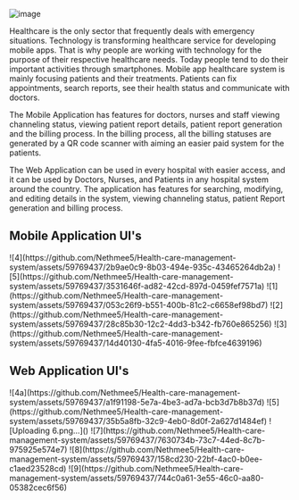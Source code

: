 ![image](https://github.com/Nethmee5/Health-care-management-system/assets/59769437/9fa5c738-3278-408e-989d-444a0e00f457)

<p>Healthcare is the only sector that frequently deals with emergency situations. Technology is transforming healthcare service for developing mobile apps. That is why people are working with technology for the purpose of their respective healthcare needs. Today people tend to do their important activities through smartphones. Mobile app healthcare system is mainly focusing patients and their treatments. Patients can fix appointments, search reports, see their health status and communicate with doctors. </p>

<p>The Mobile Application has features for doctors, nurses and staff viewing channeling status, viewing patient report details, patient report generation and the billing process. In the billing process, all the billing statuses are generated by a QR code scanner with aiming an easier paid system for the patients.</p>

<p>The Web Application can be used in every hospital with easier access, and it can be used by Doctors, Nurses, and Patients in any hospital system around the country. The application has features for searching, modifying, and editing details in the system, viewing channeling status, patient Report generation and billing process.</p>

<h2>Mobile Application UI's</h2>
![4](https://github.com/Nethmee5/Health-care-management-system/assets/59769437/2b9ae0c9-8b03-494e-935c-43465264db2a)
![5](https://github.com/Nethmee5/Health-care-management-system/assets/59769437/3531646f-ad82-42cd-897d-0459fef7571a)
![1](https://github.com/Nethmee5/Health-care-management-system/assets/59769437/053c26f9-b551-400b-81c2-c6658ef98bd7)
![2](https://github.com/Nethmee5/Health-care-management-system/assets/59769437/28c85b30-12c2-4dd3-b342-fb760e865256)
![3](https://github.com/Nethmee5/Health-care-management-system/assets/59769437/14d40130-4fa5-4016-9fee-fbfce4639196)
<h2>Web Application UI's</h2>
![4a](https://github.com/Nethmee5/Health-care-management-system/assets/59769437/a1f91198-5e7a-4be3-ad7a-bcb3d7b8b37d)
![5](https://github.com/Nethmee5/Health-care-management-system/assets/59769437/35b5a8fb-32c9-4eb0-8d0f-2a627d1484ef)
![Uploading 6.png…]()
![7](https://github.com/Nethmee5/Health-care-management-system/assets/59769437/7630734b-73c7-44ed-8c7b-975925e574e7)
![8](https://github.com/Nethmee5/Health-care-management-system/assets/59769437/158cd230-22bf-4ac0-b0ee-c1aed23528cd)
![9](https://github.com/Nethmee5/Health-care-management-system/assets/59769437/744c0a61-3e55-46c0-aa80-05382cec6f56)
